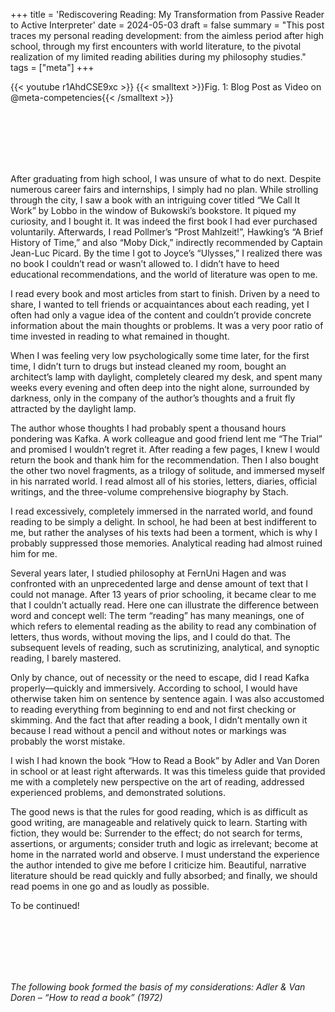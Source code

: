 +++
title = 'Rediscovering Reading: My Transformation from Passive Reader to Active Interpreter'
date = 2024-05-03
draft = false
summary = "This post traces my personal reading development: from the aimless period after high school, through my first encounters with world literature, to the pivotal realization of my limited reading abilities during my philosophy studies."
tags = ["meta"]
+++

{{< youtube r1AhdCSE9xc >}}
{{< smalltext >}}Fig. 1: Blog Post as Video on @meta-competencies{{< /smalltext >}}  

</br></br>  
</br></br>  

After graduating from high school, I was unsure of what to do next. Despite numerous career fairs and internships, I simply had no plan. While strolling through the city, I saw a book with an intriguing cover titled “We Call It Work” by Lobbo in the window of Bukowski’s bookstore. It piqued my curiosity, and I bought it. It was indeed the first book I had ever purchased voluntarily. Afterwards, I read Pollmer’s “Prost Mahlzeit!”, Hawking’s “A Brief History of Time,” and also “Moby Dick,” indirectly recommended by Captain Jean-Luc Picard. By the time I got to Joyce’s “Ulysses,” I realized there was no book I couldn’t read or wasn’t allowed to. I didn’t have to heed educational recommendations, and the world of literature was open to me.  

I read every book and most articles from start to finish. Driven by a need to share, I wanted to tell friends or acquaintances about each reading, yet I often had only a vague idea of the content and couldn’t provide concrete information about the main thoughts or problems. It was a very poor ratio of time invested in reading to what remained in thought.  

When I was feeling very low psychologically some time later, for the first time, I didn’t turn to drugs but instead cleaned my room, bought an architect’s lamp with daylight, completely cleared my desk, and spent many weeks every evening and often deep into the night alone, surrounded by darkness, only in the company of the author’s thoughts and a fruit fly attracted by the daylight lamp.  

The author whose thoughts I had probably spent a thousand hours pondering was Kafka. A work colleague and good friend lent me “The Trial” and promised I wouldn’t regret it. After reading a few pages, I knew I would return the book and thank him for the recommendation. Then I also bought the other two novel fragments, as a trilogy of solitude, and immersed myself in his narrated world. I read almost all of his stories, letters, diaries, official writings, and the three-volume comprehensive biography by Stach.  

I read excessively, completely immersed in the narrated world, and found reading to be simply a delight. In school, he had been at best indifferent to me, but rather the analyses of his texts had been a torment, which is why I probably suppressed those memories. Analytical reading had almost ruined him for me.  

Several years later, I studied philosophy at FernUni Hagen and was confronted with an unprecedented large and dense amount of text that I could not manage. After 13 years of prior schooling, it became clear to me that I couldn’t actually read. Here one can illustrate the difference between word and concept well: The term “reading” has many meanings, one of which refers to elemental reading as the ability to read any combination of letters, thus words, without moving the lips, and I could do that. The subsequent levels of reading, such as scrutinizing, analytical, and synoptic reading, I barely mastered.  

Only by chance, out of necessity or the need to escape, did I read Kafka properly—quickly and immersively. According to school, I would have otherwise taken him on sentence by sentence again. I was also accustomed to reading everything from beginning to end and not first checking or skimming. And the fact that after reading a book, I didn’t mentally own it because I read without a pencil and without notes or markings was probably the worst mistake.  

I wish I had known the book “How to Read a Book” by Adler and Van Doren in school or at least right afterwards. It was this timeless guide that provided me with a completely new perspective on the art of reading, addressed experienced problems, and demonstrated solutions.  

The good news is that the rules for good reading, which is as difficult as good writing, are manageable and relatively quick to learn. Starting with fiction, they would be: Surrender to the effect; do not search for terms, assertions, or arguments; consider truth and logic as irrelevant; become at home in the narrated world and observe. I must understand the experience the author intended to give me before I criticize him. Beautiful, narrative literature should be read quickly and fully absorbed; and finally, we should read poems in one go and as loudly as possible.  

To be continued!  

</br></br>  
</br></br>  

*The following book formed the basis of my considerations: Adler & Van Doren – “How to read a book” (1972)*